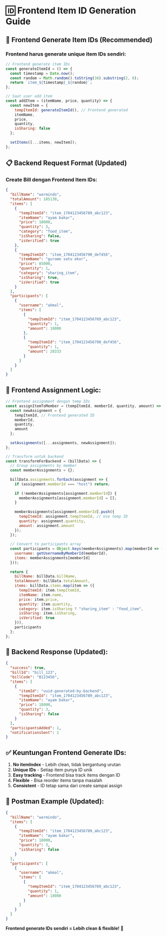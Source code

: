 # 🆔 Frontend Item ID Generation Guide

## 🎯 **Frontend Generate Item IDs (Recommended)**

### **Frontend harus generate unique item IDs sendiri:**

```javascript
// Frontend generate item IDs
const generateItemId = () => {
  const timestamp = Date.now();
  const random = Math.random().toString(36).substring(2, 8);
  return `item_${timestamp}_${random}`;
};

// Saat user add item
const addItem = (itemName, price, quantity) => {
  const newItem = {
    tempItemId: generateItemId(), // Frontend generated
    itemName,
    price,
    quantity,
    isSharing: false
  };
  
  setItems([...items, newItem]);
};
```

## 📋 **Backend Request Format (Updated)**

### **Create Bill dengan Frontend Item IDs:**

```json
{
  "billName": "warmindo",
  "totalAmount": 185130,
  "items": [
    {
      "tempItemId": "item_1704123456789_abc123",
      "itemName": "ayam bakar",
      "price": 18000,
      "quantity": 3,
      "category": "food_item",
      "isSharing": false,
      "isVerified": true
    },
    {
      "tempItemId": "item_1704123456790_def456", 
      "itemName": "gurame satu ekor",
      "price": 85000,
      "quantity": 1,
      "category": "sharing_item",
      "isSharing": true,
      "isVerified": true
    }
  ],
  "participants": [
    {
      "username": "akmal",
      "items": [
        {
          "tempItemId": "item_1704123456789_abc123",
          "quantity": 1,
          "amount": 18000
        },
        {
          "tempItemId": "item_1704123456790_def456",
          "quantity": 1,
          "amount": 28333
        }
      ]
    }
  ]
}
```

## 🔄 **Frontend Assignment Logic:**

```javascript
// Frontend assignment dengan temp IDs
const assignItemToMember = (tempItemId, memberId, quantity, amount) => {
  const newAssignment = {
    tempItemId, // Frontend generated ID
    memberId,
    quantity,
    amount
  };
  
  setAssignments([...assignments, newAssignment]);
};

// Transform untuk backend
const transformForBackend = (billData) => {
  // Group assignments by member
  const memberAssignments = {};
  
  billData.assignments.forEach(assignment => {
    if (assignment.memberId === "host") return;
    
    if (!memberAssignments[assignment.memberId]) {
      memberAssignments[assignment.memberId] = [];
    }
    
    memberAssignments[assignment.memberId].push({
      tempItemId: assignment.tempItemId, // Use temp ID
      quantity: assignment.quantity,
      amount: assignment.amount
    });
  });
  
  // Convert to participants array
  const participants = Object.keys(memberAssignments).map(memberId => ({
    username: getUsernameByMemberId(memberId),
    items: memberAssignments[memberId]
  }));
  
  return {
    billName: billData.billName,
    totalAmount: billData.totalAmount,
    items: billData.items.map(item => ({
      tempItemId: item.tempItemId,
      itemName: item.name,
      price: item.price,
      quantity: item.quantity,
      category: item.isSharing ? "sharing_item" : "food_item",
      isSharing: item.isSharing,
      isVerified: true
    })),
    participants
  };
};
```

## 🎯 **Backend Response (Updated):**

```json
{
  "success": true,
  "billId": "bill_123",
  "billCode": "B123456",
  "items": [
    {
      "itemId": "uuid-generated-by-backend",
      "tempItemId": "item_1704123456789_abc123",
      "itemName": "ayam bakar",
      "price": 18000,
      "quantity": 3,
      "isSharing": false
    }
  ],
  "participantsAdded": 1,
  "notificationsSent": 1
}
```

## ✅ **Keuntungan Frontend Generate IDs:**

1. **No itemIndex** - Lebih clean, tidak bergantung urutan
2. **Unique IDs** - Setiap item punya ID unik
3. **Easy tracking** - Frontend bisa track items dengan ID
4. **Flexible** - Bisa reorder items tanpa masalah
5. **Consistent** - ID tetap sama dari create sampai assign

## 📱 **Postman Example (Updated):**

```json
{
  "billName": "warmindo",
  "items": [
    {
      "tempItemId": "item_1704123456789_abc123",
      "itemName": "ayam bakar",
      "price": 18000,
      "quantity": 3,
      "isSharing": false
    }
  ],
  "participants": [
    {
      "username": "akmal", 
      "items": [
        {
          "tempItemId": "item_1704123456789_abc123",
          "quantity": 1,
          "amount": 18000
        }
      ]
    }
  ]
}
```

**Frontend generate IDs sendiri = Lebih clean & flexible!** 🚀